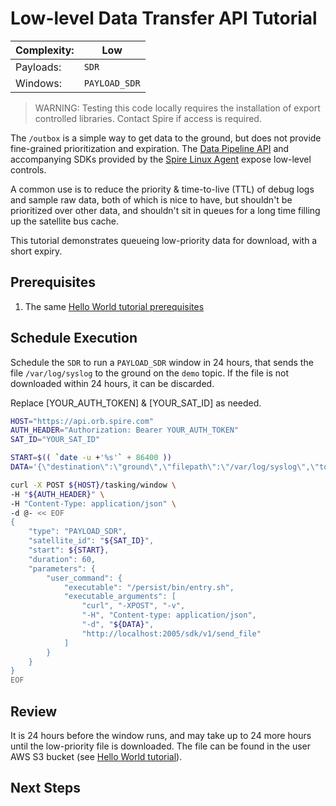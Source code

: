 # Low-level Data Transfer API Tutorial

|Complexity:|Low|
|-|-|
|Payloads:|`SDR`|
|Windows:|`PAYLOAD_SDR`|

> WARNING: Testing this code locally requires the installation of export controlled libraries. Contact Spire if access is required.

The `/outbox` is a simple way to get data to the ground, but does not provide fine-grained prioritization and expiration. The [Data Pipeline API](https://developers.spire.com/data-pipeline-docs/) and accompanying SDKs provided by the [Spire Linux Agent](https://developers.spire.com/spire-linux-agent-docs/) expose low-level controls. 

A common use is to reduce the priority & time-to-live (TTL) of debug logs and sample raw data, both of which is nice to have, but shouldn't be prioritized over other data, and shouldn't sit in queues for a long time filling up the satellite bus cache.

This tutorial demonstrates queueing low-priority data for download, with a short expiry. 


## Prerequisites

1. The same [Hello World tutorial prerequisites](../hello_world/)


## Schedule Execution

Schedule the `SDR` to run a `PAYLOAD_SDR` window in 24 hours, that sends the file `/var/log/syslog` to the ground on the `demo` topic. If the file is not downloaded within 24 hours, it can be discarded. 

<aside class="notice">Replace [YOUR_AUTH_TOKEN] & [YOUR_SAT_ID] as needed.</aside>

```bash
HOST="https://api.orb.spire.com"
AUTH_HEADER="Authorization: Bearer YOUR_AUTH_TOKEN"
SAT_ID="YOUR_SAT_ID"

START=$(( `date -u +'%s'` + 86400 ))
DATA='{\"destination\":\"ground\",\"filepath\":\"/var/log/syslog\",\"topic\":\"demo\",\"options\":{\"reliable\":true,\"TTLParams\":{\"urgent\":0,\"bulk\":0,\"surplus\":86400}}}'

curl -X POST ${HOST}/tasking/window \
-H "${AUTH_HEADER}" \
-H "Content-Type: application/json" \
-d @- << EOF
{
    "type": "PAYLOAD_SDR",
    "satellite_id": "${SAT_ID}",
    "start": ${START},
    "duration": 60,
    "parameters": {
        "user_command": {
            "executable": "/persist/bin/entry.sh",
            "executable_arguments": [
                "curl", "-XPOST", "-v",
                "-H", "Content-type: application/json",
                "-d", "${DATA}",
                "http://localhost:2005/sdk/v1/send_file"
            ]
        }
    }
}
EOF
```


## Review

It is 24 hours before the window runs, and may take up to 24 more hours until the low-priority file is downloaded. The file can be found in the user AWS S3 bucket (see [Hello World tutorial](../hello_world/#review)).

## Next Steps

